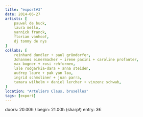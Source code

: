 ```yaml
---
title: "export#3"
date: 2014-06-27
artists: [
    pauwel de buck,
    laura mello,
    yannick franck,
    florian vanhoof,
    dj tommy de nys
]
collabs: [
    reinhard dundler + paul gründorfer,
    Johannes eimermacher + irene pacini + caroline profanter,
    max bogner + rosi rehformen,
    lale rodgarkia-dara + anna steiden,
    audrey lauro + pak yan lau,
    ingrid schmoliner + juan parra,
    tamara wilhelm + daniel lercher + vinzenz schwab,
]
location: "Arteliers Claus, bruxelles"
tags: [export]
---
```

doors: 20.00h / begin: 21.00h (sharp!)
entry: 3€
